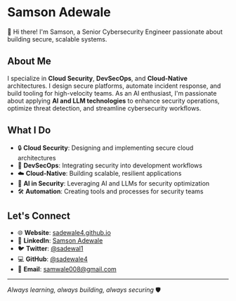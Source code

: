 # Samson Adewale

👋 Hi there! I'm Samson, a Senior Cybersecurity Engineer passionate about building secure, scalable systems.

## About Me

I specialize in **Cloud Security**, **DevSecOps**, and **Cloud-Native** architectures. I design secure platforms, automate incident response, and build tooling for high-velocity teams. As an AI enthusiast, I'm passionate about applying **AI and LLM technologies** to enhance security operations, optimize threat detection, and streamline cybersecurity workflows.

## What I Do

- 🔒 **Cloud Security**: Designing and implementing secure cloud architectures
- 🚀 **DevSecOps**: Integrating security into development workflows
- ☁️ **Cloud-Native**: Building scalable, resilient applications
- 🤖 **AI in Security**: Leveraging AI and LLMs for security optimization
- 🛠️ **Automation**: Creating tools and processes for security teams

## Let's Connect

- 🌐 **Website**: [sadewale4.github.io](https://sadewale4.github.io)
- 💼 **LinkedIn**: [Samson Adewale](https://linkedin.com/in/samson-adewale-seceng)
- 🐦 **Twitter**: [@sadewal1](https://twitter.com/sadewal1)
- 💻 **GitHub**: [@sadewale4](https://github.com/sadewale4)
- 📧 **Email**: [samwale008@gmail.com](mailto:samwale008@gmail.com)

---

*Always learning, always building, always securing* 🛡️